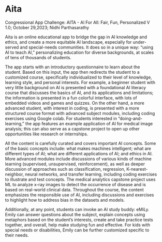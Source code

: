 # Aita
Congressional App Challenge: AITA - AI For All: Fair, Fun, Personalized
V 1.0; October 29,2023; Nidhi Parthasarathy

Aita is an online educational app to bridge the gap in AI knowledge and ethics, and create a more equitable AI landscape, especially for under-served and special-needs communities. It does so in a unique way: “using AI to teach AI,” personalizing education for diverse backgrounds, at scales of tens of thousands of students.

The app starts with an introductory questionnaire to learn about the student. Based on this input, the  app then redirects the student to a customized course, specifically individualized to their level of knowledge, learning style, and personal interests. For example, a beginner student with very little background on AI is presented with a foundational AI literacy course that discusses the basics of AI, and its applications and limitations; the information is presented in a fun colorful interface, with lots of embedded videos and games and quizzes.  On the other hand, a more advanced student, with interest in coding, is presented with a more structured course format with advanced subject modules, including coding exercises using Google colab. For students interested in “doing-and-learning,” the app features an example application of AI for medical image analysis; this can also serve as a capstone project to open up other opportunities like research or internships.  

All the content is carefully curated and covers important AI concepts. Some of the basic concepts include: what makes machines intelligent; what are different types of AI; what are different applications of AI; and ethics in AI. More advanced modules include discussions of various kinds of machine learning (supervised, unsupervised, reinforcement), as well as deeper discussion of approaches such as classification, regression, K-nearest-neighbor, neural networks, and transfer learning, including coding exercises to illustrate and test concepts. The medical analytics capstone project uses ML to analyze x-ray images to detect the occurrence of disease and is based on real-world clinical data. Throughout the course, the content emphasizes the responsible use of AI, including discussions and exercises to highlight how to address bias in the datasets and models. 

Additionally, at any point, students can invoke an AI study buddy: eMiLy. Emily can answer questions about the subject, explain concepts using metaphors based on the student’s interests, create and take practice tests together, and overall, help make studying fun and effective. For kids with special needs or disabilities, Emily can be further customized specific to their needs.
